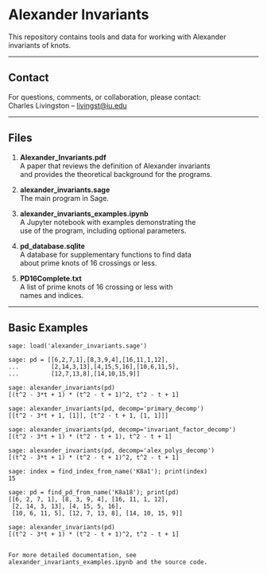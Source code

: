 # Alexander Invariants

This repository contains tools and data for working with Alexander invariants of knots.

---

## Contact

For questions, comments, or collaboration, please contact:  
Charles Livingston – livingst@iu.edu

---

## Files

1. **Alexander_Invariants.pdf**  
   A paper that reviews the definition of Alexander invariants  
   and provides the theoretical background for the programs.

2. **alexander_invariants.sage**  
   The main program in Sage.

3. **alexander_invariants_examples.ipynb**  
   A Jupyter notebook with examples demonstrating the  
   use of the program, including optional parameters.

4. **pd_database.sqlite**  
   A database for supplementary functions to find data  
   about prime knots of 16 crossings or less.

5. **PD16Complete.txt**  
   A list of prime knots of 16 crossing or less with  
   names and indices.

---

## Basic Examples

```sage
sage: load('alexander_invariants.sage')

sage: pd = [[6,2,7,1],[8,3,9,4],[16,11,1,12],
...         [2,14,3,13],[4,15,5,16],[10,6,11,5],
...         [12,7,13,8],[14,10,15,9]]

sage: alexander_invariants(pd)
[(t^2 - 3*t + 1) * (t^2 - t + 1)^2, t^2 - t + 1]

sage: alexander_invariants(pd, decomp='primary_decomp')
[[t^2 - 3*t + 1, [1]], [t^2 - t + 1, [1, 1]]]

sage: alexander_invariants(pd, decomp='invariant_factor_decomp')
[(t^2 - 3*t + 1) * (t^2 - t + 1), t^2 - t + 1]

sage: alexander_invariants(pd, decomp='alex_polys_decomp')
[(t^2 - 3*t + 1) * (t^2 - t + 1)^2, t^2 - t + 1]

sage: index = find_index_from_name('K8a1'); print(index)
15

sage: pd = find_pd_from_name('K8a18'); print(pd)
[[6, 2, 7, 1], [8, 3, 9, 4], [16, 11, 1, 12],
 [2, 14, 3, 13], [4, 15, 5, 16],
 [10, 6, 11, 5], [12, 7, 13, 8], [14, 10, 15, 9]]

sage: alexander_invariants(pd)
[(t^2 - 3*t + 1) * (t^2 - t + 1)^2, t^2 - t + 1]


For more detailed documentation, see alexander_invariants_examples.ipynb and the source code.